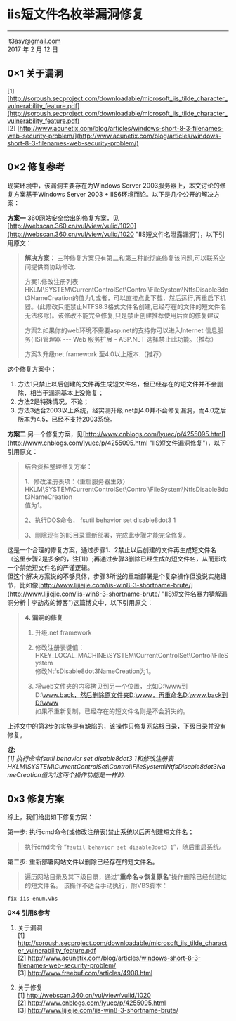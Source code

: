 
# iis短文件名枚举漏洞修复
---

it3asy@gmail.com  
2017 年 2 月 12 日


## 0×1 关于漏洞

[1] [http://soroush.secproject.com/downloadable/microsoft_iis_tilde_character_vulnerability_feature.pdf](http://soroush.secproject.com/downloadable/microsoft_iis_tilde_character_vulnerability_feature.pdf)  
[2] [http://www.acunetix.com/blog/articles/windows-short-8-3-filenames-web-security-problem/](http://www.acunetix.com/blog/articles/windows-short-8-3-filenames-web-security-problem/)  



## 0×2 修复参考

现实环境中，该漏洞主要存在为Windows Server 2003服务器上，本文讨论的修复方案基于Windows Server 2003 + IIS6环境而论。以下是几个公开的解决方案：  

**方案一** 360网站安全给出的修复方案，见[http://webscan.360.cn/vul/view/vulid/1020](http://webscan.360.cn/vul/view/vulid/1020 "IIS短文件名泄露漏洞")，以下引用原文：
>  
>**解决方案：**
> 三种修复方案只有第二和第三种能彻底修复该问题,可以联系空间提供商协助修改.
>
> 方案1.修改注册列表HKLM\SYSTEM\CurrentControlSet\Control\FileSystem\NtfsDisable8dot3NameCreation的值为1,或者，可以直接点此下载，然后运行,再重启下机器。(此修改只能禁止NTFS8.3格式文件名创建,已经存在的文件的短文件名无法移除)。该修改不能完全修复,只是禁止创建推荐使用后面的修复建议  
>
> 方案2.如果你的web环境不需要asp.net的支持你可以进入Internet 信息服务(IIS)管理器 --- Web 服务扩展 - ASP.NET 选择禁止此功能。（推荐）  
>
>方案3.升级net framework 至4.0以上版本.（推荐）  

这个修复方案中：  
1) 方法1只禁止以后创建的文件再生成短文件名，但已经存在的短文件并不会删除，相当于漏洞基本上没修复；  
2) 方法2是特殊情况，不论；  
3) 方法3适合2003以上系统，经实测升级.net到4.0并不会修复漏洞，而4.0之后版本为4.5，已经不支持2003系统。

**方案二** 另一个修复方案，见[http://www.cnblogs.com/lyuec/p/4255095.html](http://www.cnblogs.com/lyuec/p/4255095.html "IIS短文件漏洞修复")，以下引用原文：  
>
> 结合资料整理修复方案：
>
> 1、修改注册表项：（重启服务器生效）  
> HKLM\SYSTEM\CurrentControlSet\Control\FileSystem\NtfsDisable8dot3NameCreation  
> 值为1。
>
> 2、执行DOS命令， fsutil behavior set disable8dot3 1
>
> 3、删除现有的IIS目录重新部署，完成此步骤才能完全修复。

这是一个合理的修复方案，通过步骤1、2禁止以后创建的文件再生成短文件名（这里步骤2是多余的，注[1]）;再通过步骤3删除已经生成的短文件名，从而形成一个禁绝短文件名的严谨逻辑。  
但这个解决方案说的不够具体，步骤3所说的重新部署是个复杂操作但没说实施细节，比如像[http://www.lijiejie.com/iis-win8-3-shortname-brute/](http://www.lijiejie.com/iis-win8-3-shortname-brute/ "IIS短文件名暴力猜解漏洞分析 | 李劼杰的博客")这篇博文中，以下引用原文：
>**4. 漏洞的修复**
>
> 1) 升级.net framework
>
> 2) 修改注册表键值：  
> HKEY_LOCAL_MACHINE\SYSTEM\CurrentControlSet\Control\FileSystem  
> 修改NtfsDisable8dot3NameCreation为1。  
>
> 3) 将web文件夹的内容拷贝到另一个位置，比如D:\www到D:\www.back，然后删除原文件夹D:\www，再重命名D:\www.back到D:\www  
> 如果不重新复制，已经存在的短文件名则是不会消失的。

上述文中的第3步的实施是有缺陷的，该操作只修复网站根目录，下级目录并没有修复。


***注:**  
[1] 执行命令fsutil behavior set disable8dot3 1和修改注册表HKLM\SYSTEM\CurrentControlSet\Control\FileSystem\NtfsDisable8dot3NameCreation值为1这两个操作功能是一样的.*

## 0x3 修复方案

综上，我们给出如下修复方案：  

第一步: 执行cmd命令(或修改注册表)禁止系统以后再创建短文件名；  
> 执行cmd命令 “```fsutil behavior set disable8dot3 1```”，随后重启系统。  

第二步: 重新部署网站文件以删除已经存在的短文件名。

> 遍历网站目录及其下级目录，通过“**重命名->恢复原名**”操作删除已经创建过的短文件名。 
该操作不适合手动执行，附VBS脚本：

	fix-iis-enum.vbs

	


**0×4 引用&参考**

1) 关于漏洞  
[1] http://soroush.secproject.com/downloadable/microsoft_iis_tilde_character_vulnerability_feature.pdf  
[2] http://www.acunetix.com/blog/articles/windows-short-8-3-filenames-web-security-problem/  
[3] http://www.freebuf.com/articles/4908.html  

2) 关于修复  
[1] http://webscan.360.cn/vul/view/vulid/1020  
[2] http://www.cnblogs.com/lyuec/p/4255095.html  
[3] http://www.lijiejie.com/iis-win8-3-shortname-brute/  

